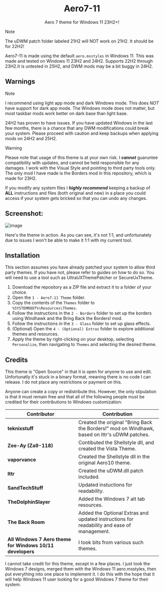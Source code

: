 <div align="center">

# Aero7-11
Aero 7 theme for Windows 11 23H2+!

</div>

> [!NOTE]
> The uDWM patch folder labeled 21H2 will NOT work on 21H2. It should be for 22H2!
>
> Aero7-11 is made using the default `aero.msstyles` in Windows 11. This was made and tested on Windows 11 23H2 and 24H2. Supports 22H2 through 23H2.It is untested in 25H2, and DWM mods may be a bit buggy in 24H2.

## Warnings

> [!NOTE]
> I recommend using light app mode and dark Windows mode. This does *NOT* have support for dark app mode. The Windows mode does not matter, but most taskbar mods work better on dark base than light base.
>
> 24H2 has proven to have issues. If you have updated Windows in the last few months, there is a chance that any DWM modifications could break your system. Please proceed with caution and keep backups when applying mods on 24H2 and 25H2.

> [!WARNING]
> Please note that usage of this theme is at your own risk. I ***cannot*** guaruntee compatibility with updates, and cannot be held responsible for any damages. I work with the Visual Style and pointing to third party tools only. The only mod I have made is the Borders mod in this repository, which is made for 23H2.
>
> If you modify any system files I ***highly recommend*** keeping a backup of **ALL** instructions and files (both original and new) in a place you could access if your system gets bricked so that you can undo any changes.

## Screenshot:
![image](https://github.com/user-attachments/assets/48751eb9-c8cf-402e-965e-22f5951d2337)

Here's the theme in action. As you can see, it's not 1:1, and unfortunately due to issues I won't be able to make it 1:1 with my current tool.

## Installation
This section assumes you have already patched your system to allow third party themes. If you have not, please refer to guides on how to do so. You will need to use a tool such as UltraUXThemePatcher or SecureUxTheme.

1. Download the repository as a ZIP file and extract it to a folder of your choice.
2. Open the `1 - Aero7-11 Theme` folder.
3. Copy the contents of the `Themes` folder to `%SYSTEMROOT%\Resources\Themes`.
4. Follow the instructions in the `2 - Borders` folder to set up the borders using Windhawk and the Bring Back the Borders! mod.
5. Follow the instructions in the `3 - Glass` folder to set up glass effects.
6. (Optional) Open the `4 - (Optional) Extras` folder to explore additional themes and resources.
7. Apply the theme by right-clicking on your desktop, selecting `Personalize`, then navigating to `Themes` and selecting the desired theme.

## Credits

This theme is "Open Source" in that it is open for anyone to use and edit. Unfortunatly it's stuck in a binary format, meaning there is no code I can release. I do not place any restrictions or payment on this.

Anyone can create a copy or redistribute this. However, the only stipulation is that it must remain free and that all of the following people must be credited for their contributions to Windows customization:

| Contributor | Contribution |
|-------------|--------------|
| **teknixstuff** | Created the original "Bring Back the Borders!" mod on Windhawk, based on Ittr's uDWM patches. |
| **Zee-Ay (Za9-118)** | Contibuted the Shellstyle dll, and created the Vista Theme. |
| **vaporvance** | Created the Shellstyle dll in the original Aero10 theme. |
| **Ittr** | Created the uDWM.dll patch included. |
| **SandTechStuff** | Updated instuctions for readability. |
| **TheDolphinSlayer** | Added the Windows 7 alt tab resources. |
| **The Back Room** | Added the Optional Extras and updated instructions for readability and ease of management. |
| **All Windows 7 Aero theme for Windows 10/11 developers** | I took bits from various such themes. |

I cannot take credit for this theme, except in a few places. I just took the Windows 7 designs, merged them with the Windows 11 aero.msstyles, then put everything into one place to implement it. I do this with the hope that it will help Windows 11 user looking for a good Windows 7 theme for their system.
